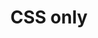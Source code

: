---
title: "CSS only"
description: "Using only CSS"
heroImage: "/src/img/photo3.avif"
icon: '/src/img/icons/unnamed.jpg'
chanel: 'CSS'
views: '350k'
time: '2 mounth ago'
subscribers: '400k'
---
